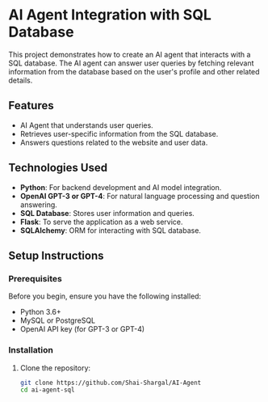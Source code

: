 # AI Agent Integration with SQL Database

This project demonstrates how to create an AI agent that interacts with a SQL database. The AI agent can answer user queries by fetching relevant information from the database based on the user's profile and other related details.

## Features

- AI Agent that understands user queries.
- Retrieves user-specific information from the SQL database.
- Answers questions related to the website and user data.

## Technologies Used

- **Python**: For backend development and AI model integration.
- **OpenAI GPT-3 or GPT-4**: For natural language processing and question answering.
- **SQL Database**: Stores user information and queries.
- **Flask**: To serve the application as a web service.
- **SQLAlchemy**: ORM for interacting with SQL database.

## Setup Instructions

### Prerequisites

Before you begin, ensure you have the following installed:

- Python 3.6+
- MySQL or PostgreSQL
- OpenAI API key (for GPT-3 or GPT-4)

### Installation

1. Clone the repository:
   ```bash
   git clone https://github.com/Shai-Shargal/AI-Agent
   cd ai-agent-sql
   ```

